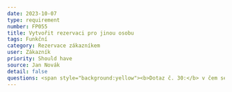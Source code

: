```yaml
---
date: 2023-10-07
type: requirement
number: FP055
title: Vytvořit rezervaci pro jinou osobu
tags: Funkční
category: Rezervace zákazníkem
user: Zákazník
priority: Should have
source: Jan Novák
detail: false
questions: <span style="background:yellow"><b>Dotaz č. 30:</b> v čem se tato rezervace liší od běžné rezervace? Registrovaný zákazník vyplní jiné jméno osoby, která bude nastupovat a platbu bude provádět registrovaný zákazník?</span>
---
```



